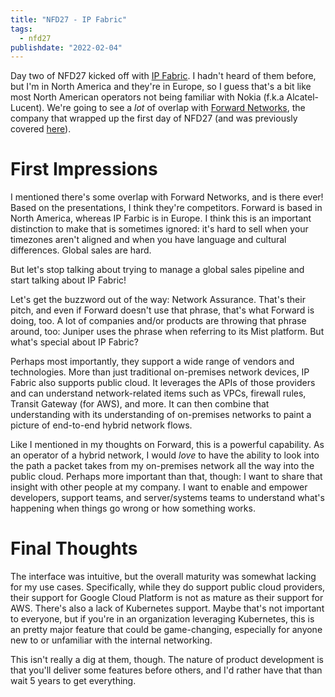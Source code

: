 ```yaml
---
title: "NFD27 - IP Fabric"
tags:
  - nfd27
publishdate: "2022-02-04"
---
```


Day two of NFD27 kicked off with [IP Fabric][ipf].  I hadn't heard of
them before, but I'm in North America and they're in Europe, so I guess 
that's a bit like most North American operators not being familiar with
Nokia (f.k.a Alcatel-Lucent).  We're going to see a _lot_ of overlap
with [Forward Networks][fwd], the company that wrapped up the first day
of NFD27 (and was previously covered [here][fwdnfd27]).

# First Impressions

I mentioned there's some overlap with Forward Networks, and is there
ever!  Based on the presentations, I think they're competitors.  Forward
is based in North America, whereas IP Farbic is in Europe.  I think this
is an important distinction to make that is sometimes ignored: it's
hard to sell when your timezones aren't aligned and when you have
language and cultural differences.  Global sales are hard.

But let's stop talking about trying to manage a global sales pipeline
and start talking about IP Fabric!

Let's get the buzzword out of the way: Network Assurance.  That's their
pitch, and even if Forward doesn't use that phrase, that's what Forward
is doing, too.  A lot of companies and/or products are throwing that
phrase around, too: Juniper uses the phrase when referring to its Mist
platform.  But what's special about IP Fabric?

Perhaps most importantly, they support a wide range of vendors and
technologies.  More than just traditional on-premises network devices,
IP Fabric also supports public cloud.  It leverages the APIs of those
providers and can understand network-related items such as VPCs,
firewall rules, Transit Gateway (for AWS), and more.  It can then
combine that understanding with its understanding of on-premises
networks to paint a picture of end-to-end hybrid network flows.

Like I mentioned in my thoughts on Forward, this is a powerful
capability.  As an operator of a hybrid network, I would _love_ to have
the ability to look into the path a packet takes from my on-premises
network all the way into the public cloud.  Perhaps more important than
that, though: I want to share that insight with other people at my
company.  I want to enable and empower developers, support teams,
and server/systems teams to understand what's happening when things go
wrong or how something works.

# Final Thoughts

The interface was intuitive, but the overall maturity was somewhat
lacking for my use cases.  Specifically, while they do support public
cloud providers, their support for Google Cloud Platform is not as
mature as their support for AWS.  There's also a lack of Kubernetes
support.  Maybe that's not important to everyone, but if you're in an
organization leveraging Kubernetes, this is an pretty major feature that
could be game-changing, especially for anyone new to or unfamiliar with
the internal networking.

This isn't really a dig at them,  though.  The nature of product
development is that you'll deliver some features before others, and I'd
rather have that than wait 5 years to get everything.

[fwd]: https://www.forwardnetworks.com/
[fwdnfd27]: /posts/nfd-27-forward-networks
[ipf]: https://ipfabric.io/
